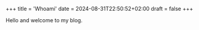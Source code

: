 +++
title = 'Whoami'
date = 2024-08-31T22:50:52+02:00
draft = false
+++

Hello and welcome to my blog.
